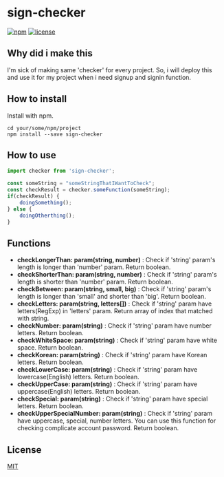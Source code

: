 # sign-checker
[![npm](https://img.shields.io/badge/npm-v1.0.5-blue.svg)](https://www.npmjs.com/package/sign-checker) 
[![license](https://img.shields.io/badge/license-MIT-blue.svg)](https://github.com/ninanung/sign-checker/blob/master/LICENSE)

## Why did i make this  
I'm sick of making same 'checker' for every project. So, i will deploy this and use it for my project when i need signup and signin function.  

## How to install  
Install with npm.
```
cd your/some/npm/project
npm install --save sign-checker
```  

## How to use  
```javascript
import checker from 'sign-checker';

const someString = "someStringThatIWantToCheck";
const checkResult = checker.someFunction(someString);
if(checkResult) {
    doingSomething();
} else {
    doingOtherthing();
}
```  

## Functions  
- __checkLongerThan: param(string, number)__ : Check if 'string' param's length is longer than 'number' param. Return boolean.
- __checkShorterThan: param(string, number)__ : Check if 'string' param's length is shorter than 'number' param. Return boolean.
- __checkBetween: param(string, small, big)__ : Check if 'string' param's length is longer than 'small' and shorter than 'big'. Return boolean.
- __checkLetters: param(string, letters[])__ : Check if 'string' param have letters(RegExp) in 'letters' param. Return array of index that matched with string.
- __checkNumber: param(string)__ : Check if 'string' param have number letters. Return boolean.
- __checkWhiteSpace: param(string)__ : Check if 'string' param have white space. Return boolean.
- __checkKorean: param(string)__ : Check if 'string' param have Korean letters. Return boolean.
- __checkLowerCase: param(string)__ : Check if 'string' param have lowercase(English) letters. Return boolean.
- __checkUpperCase: param(string)__ : Check if 'string' param have uppercase(English) letters. Return boolean.
- __checkSpecial: param(string)__ : Check if 'string' param have special letters. Return boolean.
- __checkUpperSpecialNumber: param(string)__ : Check if 'string' param have uppercase, special, number letters. You can use this function for checking complicate account password. Return boolean.

## License  
[MIT](LICENSE)